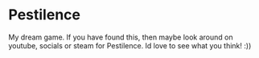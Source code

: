 # Pestilence
My dream game. If you have found this, then maybe look around on youtube, socials or steam for Pestilence. Id love to see what you think! :))
